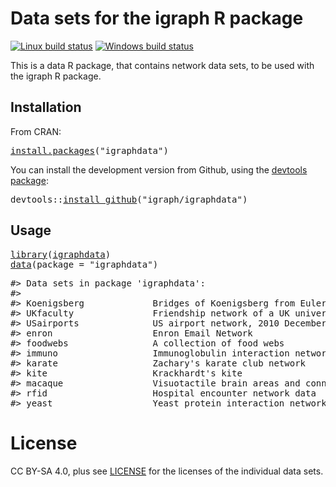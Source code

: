 <!-- README.md is generated from README.Rmd. Please edit that file -->

# Data sets for the igraph R package

[![Linux build status](https://travis-ci.org/igraph/igraphdata.png)](https://travis-ci.org/igraph/igraphdata) [![Windows build status](https://ci.appveyor.com/api/projects/status/6wov9hh8oprrpkhs?svg=true)](https://ci.appveyor.com/project/gaborcsardi/igraphdata)

This is a data R package, that contains network data sets, to be used with the igraph R package.

## Installation

From CRAN:

<pre class='chroma'>
<span><span class='nf'><a href='https://rdrr.io/r/utils/install.packages.html'>install.packages</a></span><span class='o'>(</span><span class='s'>"igraphdata"</span><span class='o'>)</span></span></pre>

You can install the development version from Github, using the [devtools package](https://github.com/hadley/devtools):

<pre class='chroma'>
<span><span class='nf'>devtools</span><span class='nf'>::</span><span class='nf'><a href='https://remotes.r-lib.org/reference/install_github.html'>install_github</a></span><span class='o'>(</span><span class='s'>"igraph/igraphdata"</span><span class='o'>)</span></span></pre>

## Usage

<pre class='chroma'>
<span><span class='kr'><a href='https://rdrr.io/r/base/library.html'>library</a></span><span class='o'>(</span><span class='nv'><a href='http://igraph.org'>igraphdata</a></span><span class='o'>)</span></span>
<span><span class='nf'><a href='https://rdrr.io/r/utils/data.html'>data</a></span><span class='o'>(</span>package <span class='o'>=</span> <span class='s'>"igraphdata"</span><span class='o'>)</span></span></pre>
<pre class='chroma'>
<span><span class='c'>#&gt; Data sets in package 'igraphdata':</span></span>
<span><span class='c'>#&gt; </span></span>
<span><span class='c'>#&gt; Koenigsberg             Bridges of Koenigsberg from Euler's times</span></span>
<span><span class='c'>#&gt; UKfaculty               Friendship network of a UK university faculty</span></span>
<span><span class='c'>#&gt; USairports              US airport network, 2010 December</span></span>
<span><span class='c'>#&gt; enron                   Enron Email Network</span></span>
<span><span class='c'>#&gt; foodwebs                A collection of food webs</span></span>
<span><span class='c'>#&gt; immuno                  Immunoglobulin interaction network</span></span>
<span><span class='c'>#&gt; karate                  Zachary's karate club network</span></span>
<span><span class='c'>#&gt; kite                    Krackhardt's kite</span></span>
<span><span class='c'>#&gt; macaque                 Visuotactile brain areas and connections</span></span>
<span><span class='c'>#&gt; rfid                    Hospital encounter network data</span></span>
<span><span class='c'>#&gt; yeast                   Yeast protein interaction network</span></span></pre>

# License

CC BY-SA 4.0, plus see [LICENSE](LICENSE) for the licenses of the individual data sets.

